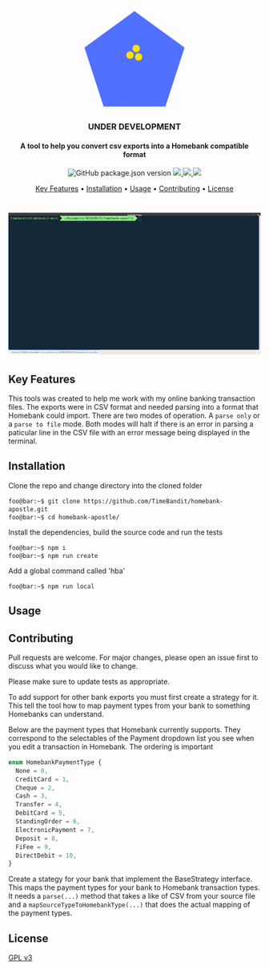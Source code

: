 <h1 align="center">
  <br>
  <img src="./img/hbLogo.gif" width="200">
</h1>

<h3 align="center">UNDER DEVELOPMENT</h3>
<h4 align="center">A tool to help you convert csv exports into a Homebank compatible format</h4>

<p align="center">
  <a>
    <img alt="GitHub package.json version" src="https://img.shields.io/github/package-json/v/timebandit/homebank-apostle">
  </a>
  <a href="https://github.com/TimeBandit/homebank-apostle/workflows/Node.js%20CI/badge.svg">
    <img src="https://github.com/TimeBandit/homebank-apostle/workflows/Node.js%20CI/badge.svg">
  </a>
  <a href="https://gitter.im/homebank-apostle/homebank-apostle?utm_source=badge&utm_medium=badge&utm_campaign=pr-badge&utm_content=badge">
    <img src="https://badges.gitter.im/homebank-apostle/homebank-apostle.svg">
  </a>
  <a href="https://paypal.me/imrannazir?locale.x=en_GB">
    <img src="https://img.shields.io/badge/$-donate-ff69b4.svg?maxAge=2592000&amp;style=flat">
  </a>
</p>

<p align="center">
  <a href="#key-features">Key Features</a> •
  <a href="#installation">Installation</a> •
  <a href="#usage">Usage</a> •
  <a href="#contributing">Contributing</a> •
  <a href="#license">License</a>
</p>

<h1 align="center">
  <img src="./img/demo.gif">
</h1>

## Key Features

This tools was created to help me work with my online banking transaction files. The exports were in CSV format and needed parsing into a format that Homebank could import. There are two modes of operation. A `parse only` or a `parse to file` mode. Both modes will halt if there is an error in parsing a paticular line in the CSV file with an error message being displayed in the terminal.

## Installation

Clone the repo and change directory into the cloned folder

```console
foo@bar:~$ git clone https://github.com/TimeBandit/homebank-apostle.git
foo@bar:~$ cd homebank-apostle/
```

Install the dependencies, build the source code and run the tests

```console
foo@bar:~$ npm i
foo@bar:~$ npm run create
```

Add a global command called 'hba'

```console
foo@bar:~$ npm run local
```

## Usage

## Contributing

Pull requests are welcome. For major changes, please open an issue first to discuss what you would like to change.

Please make sure to update tests as appropriate.

To add support for other bank exports you must first create a strategy for it. This tell the tool how to map payment types from your bank to something Homebanks can understand.

Below are the payment types that Homebank currently supports. They correspond to the selectables of the Payment dropdown list you see when you edit a transaction in Homebank. The ordering is important

```typescript
enum HomebankPaymentType {
  None = 0,
  CreditCard = 1,
  Cheque = 2,
  Cash = 3,
  Transfer = 4,
  DebitCard = 5,
  StandingOrder = 6,
  ElectronicPayment = 7,
  Deposit = 8,
  FiFee = 9,
  DirectDebit = 10,
}
```

Create a stategy for your bank that implement the BaseStrategy interface. This maps the payment types for your bank to Homebank transaction types. It needs a `parse(...)` method that takes a like of CSV from your source file and a `mapSourceTypeToHomebankType(...)` that does the actual mapping of the payment types.

## License

[GPL v3](https://choosealicense.com/licenses/gpl-3.0)
